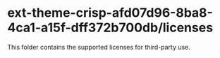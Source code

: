 # ext-theme-crisp-afd07d96-8ba8-4ca1-a15f-dff372b700db/licenses

This folder contains the supported licenses for third-party use.
